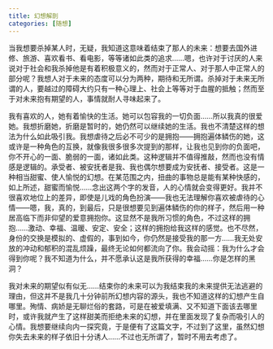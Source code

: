 ```yaml
---
title: 幻想解剖
categories: [随想]
---
```


当我想要杀掉某人时，无疑，我知道这意味着结束了那人的未来：想要去国外进修、旅游、喜欢看书、看电影，等等诸如此类的追求……嗯，也许对于讨厌的人来说对于社会和我杀掉他是有着积极意义的，然而对于正常人、对于那人中正常人的部分呢？我想人对于未来的态度可以分为两种，期待和无所谓。杀掉对于未来无所谓的人，要越过的障碍大约只有一种心理上、社会上等等对于血腥的抵触；然而至于对未来抱有期望的人，事情就耐人寻味起来了。

我有喜欢的人，她有着愉快的生活。她可以包容我的一切负面……所以我真的很爱她。我想折磨她，折磨是暂时的，她仍然可以继续她的生活。我也不清楚这样的想法为什么如此吸引我。我想虐待之后必不可少的是拥抱——拥抱遍体鳞伤的她，这或许是一种角色的互换，就像我很多很多次提到的那样，让我也见到你的负面吧，你不开心的一面、脆弱的一面，诸如此类。这种逻辑并不值得推敲，然而也没有情感是逻辑的。承受者、被安抚者是我、我也偶尔想要成为安抚者、接受者。这是一种相当甜蜜、使人愉悦的幻想。在某范围之内，扭曲的事物总是能有某种快感的，如上所述，甜蜜而愉悦……念出这两个字的发音，人的心情就会变得更好。我并不很喜欢地位上的差异，即使是儿戏的角色扮演——我也无法理解你喜欢被虐待的心情——嗯，我，真的，到最后，只是很想要见到遍体鳞伤的你的样子，然后用一种居高临下而非仰望的爱意拥抱你。这显然不是我所习惯的角色，不过这样的拥抱……激动、幸福、温暖、安定、安全；这样的拥抱给我这样的感觉。也不尽然，身份的交换是模拟的、虚假的，事到如今，你仍然是接受我的那一方……我无处安放的冲动和郁积的混乱烦躁，最终无论如何都流向了你。我会动摇：我为什么才会得到你呢？我不知道为什么，并不愿承认这是我所获得的幸福……你是怎样的黑洞？

我对未来的期望似有似无……结束你的未来可以为我结束我的未来提供无法逃避的理由，但这并不是我几十分钟前所幻想内容的源头，我也不知道这样的幻想产生自哪里。殉情、病娇是无聊烂俗的套路，可是在被爱填满、又不知道下面该去哪里时，或许我就产生了这样甜美而拒绝未来的幻想，并在里面发现了复杂而吸引人的心情。我想要继续向内一探究竟，于是便有了这篇文字，不过到了这里，虽然幻想你失去未来的样子依旧十分诱人……不过也无所谓了，暂时不用去考虑了。